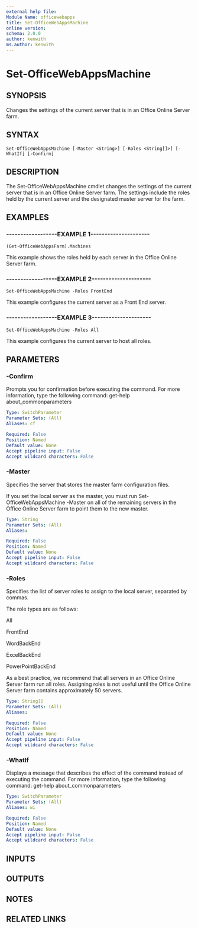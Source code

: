 ```yaml
---
external help file:
Module Name: officewebapps
title: Set-OfficeWebAppsMachine
online version:
schema: 2.0.0
author: kenwith
ms.author: kenwith
---
```


# Set-OfficeWebAppsMachine

## SYNOPSIS
Changes the settings of the current server that is in an Office Online Server farm.

## SYNTAX

```
Set-OfficeWebAppsMachine [-Master <String>] [-Roles <String[]>] [-WhatIf] [-Confirm]
```

## DESCRIPTION
The Set-OfficeWebAppsMachine cmdlet changes the settings of the current server that is in an Office Online Server farm.
The settings include the roles held by the current server and the designated master server for the farm.

## EXAMPLES

### ------------------EXAMPLE 1---------------------
```
(Get-OfficeWebAppsFarm).Machines
```

This example shows the roles held by each server in the Office Online Server farm.

### ------------------EXAMPLE 2---------------------
```
Set-OfficeWebAppsMachine -Roles FrontEnd
```

This example configures the current server as a Front End server.

### ------------------EXAMPLE 3---------------------
```
Set-OfficeWebAppsMachine -Roles All
```

This example configures the current server to host all roles.

## PARAMETERS

### -Confirm
Prompts you for confirmation before executing the command.
For more information, type the following command: get-help about_commonparameters

```yaml
Type: SwitchParameter
Parameter Sets: (All)
Aliases: cf

Required: False
Position: Named
Default value: None
Accept pipeline input: False
Accept wildcard characters: False
```

### -Master
Specifies the server that stores the master farm configuration files.

If you set the local server as the master, you must run Set-OfficeWebAppsMachine -Master on all of the remaining servers in the Office Online Server farm to point them to the new master.

```yaml
Type: String
Parameter Sets: (All)
Aliases: 

Required: False
Position: Named
Default value: None
Accept pipeline input: False
Accept wildcard characters: False
```

### -Roles
Specifies the list of server roles to assign to the local server, separated by commas.

The role types are as follows:

All

FrontEnd

WordBackEnd

ExcelBackEnd

PowerPointBackEnd

As a best practice, we recommend that all servers in an Office Online Server farm run all roles.
Assigning roles is not useful until the Office Online Server farm contains approximately 50 servers.

```yaml
Type: String[]
Parameter Sets: (All)
Aliases: 

Required: False
Position: Named
Default value: None
Accept pipeline input: False
Accept wildcard characters: False
```

### -WhatIf
Displays a message that describes the effect of the command instead of executing the command.
For more information, type the following command: get-help about_commonparameters

```yaml
Type: SwitchParameter
Parameter Sets: (All)
Aliases: wi

Required: False
Position: Named
Default value: None
Accept pipeline input: False
Accept wildcard characters: False
```

## INPUTS

## OUTPUTS

## NOTES

## RELATED LINKS
